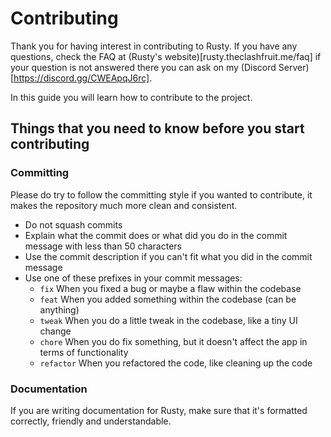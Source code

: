# Contributing

Thank you for having interest in contributing to Rusty. If you have any questions, 
check the FAQ at (Rusty's website)[rusty.theclashfruit.me/faq] if your question is 
not answered there you can ask on my (Discord Server)[https://discord.gg/CWEApqJ6rc].

In this guide you will learn how to contribute to the project.

## Things that you need to know before you start contributing

### Committing

Please do try to follow the committing style if you wanted to contribute, it makes the repository much more clean and consistent.
- Do not squash commits
- Explain what the commit does or what did you do in the commit message with less than 50 characters
- Use the commit description if you can't fit what you did in the commit message
- Use one of these prefixes in your commit messages:
    - `fix` When you fixed a bug or maybe a flaw within the codebase
    - `feat` When you added something within the codebase (can be anything)
    - `tweak` When you do a little tweak in the codebase, like a tiny UI change
    - `chore` When you do fix something, but it doesn't affect the app in terms of functionality
    - `refactor` When you refactored the code, like cleaning up the code

### Documentation

If you are writing documentation for Rusty, make sure that it's formatted correctly, friendly and understandable.